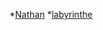 
*[Nathan](https://seigneurdesfennecs.github.io/Ensaama2-WEBVR/demoVR) 
*[labyrinthe](./labyrinthe.html)



